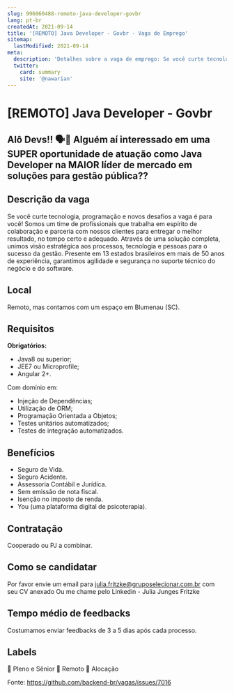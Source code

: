 ```yaml
---
slug: 996060488-remoto-java-developer-govbr
lang: pt-br
createdAt: 2021-09-14
title: '[REMOTO] Java Developer - Govbr - Vaga de Emprego'
sitemap:
  lastModified: 2021-09-14
meta:
  description: 'Detalhes sobre a vaga de emprego: Se você curte tecnologia, programação e novos desafios a vaga é para você! Somos um time de profissionais que trabalha em espírito de colaboração e parceria com nossos clientes para entregar o melhor resultado, no tempo certo e adequado. Através de uma solução completa, unimos visão estratégica aos processos, tecnologia e pessoas para o sucesso da gestão. Presente em 13 estados brasileiros em mais de 50 anos de experiência, garantimos agilidade e segurança no suporte técnico do negócio e do software.'
  twitter:
    card: summary
    site: '@nawarian'
---
```


# [REMOTO] Java Developer - Govbr

<!--
==================================================

==================================================
-->
## Alô Devs!! 🗣️📢 Alguém aí interessado em uma SUPER oportunidade de atuação como Java Developer na MAIOR líder de mercado em soluções para gestão pública??

## Descrição da vaga
Se você curte tecnologia, programação e novos desafios a vaga é para você! Somos um time de profissionais que trabalha em espírito de colaboração e parceria com nossos clientes para entregar o melhor resultado, no tempo certo e adequado.
Através de uma solução completa, unimos visão estratégica aos processos, tecnologia e pessoas para o sucesso da gestão. Presente em 13 estados brasileiros em mais de 50 anos de experiência, garantimos agilidade e segurança no suporte técnico do negócio e do software.

## Local

Remoto, mas contamos com um espaço em Blumenau (SC).

## Requisitos

**Obrigatórios:**
- Java8 ou superior;
- JEE7 ou Microprofile;
- Angular 2+.
 
Com domínio em:

- Injeção de Dependências;
- Utilização de ORM;
- Programação Orientada a Objetos;
- Testes unitários automatizados;
- Testes de integração automatizados.

## Benefícios

- Seguro de Vida.
- Seguro Acidente.
- Assessoria Contábil e Jurídica.
- Sem emissão de nota fiscal.
- Isenção no imposto de renda.
- You (uma plataforma digital de psicoterapia).

## Contratação

Cooperado ou PJ a combinar.

## Como se candidatar

Por favor envie um email para julia.fritzke@gruposelecionar.com.br com seu CV anexado
Ou me chame pelo Linkedin - Julia Junges Fritzke


## Tempo médio de feedbacks

Costumamos enviar feedbacks de 3 a 5 dias após cada processo.

## Labels
👨 Pleno e Sênior 
🏢 Remoto
🎯 Alocação







Fonte: https://github.com/backend-br/vagas/issues/7016